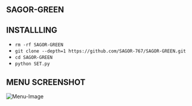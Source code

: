 ## <b>SAGOR-GREEN</b>

## <b>INSTALLLING</b>


- `rm -rf SAGOR-GREEN`
- `git clone --depth=1 https://github.com/SAGOR-767/SAGOR-GREEN.git`
- `cd SAGOR-GREEN`
- `python SET.py`


## <b>MENU SCREENSHOT</b>

![Menu-Image](https://github.com/SAGOR-767/SAGOR-GREEN/blob/main/Screenshot_20240514-110105.png)
